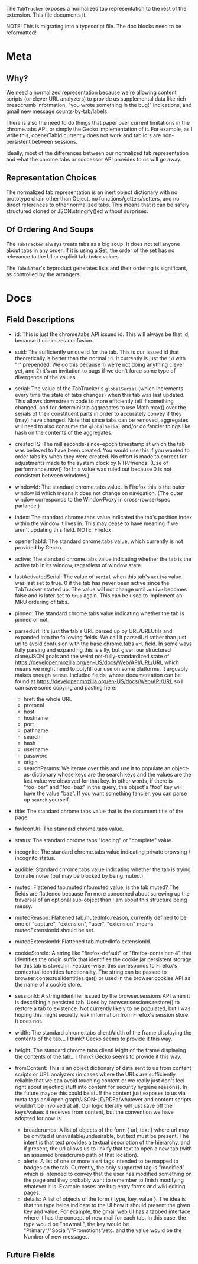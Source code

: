 The `TabTracker` exposes a normalized tab representation to the rest of the
extension.  This file documents it.

NOTE!  This is migrating into a typescript file.  The doc blocks need to be
reformatted!

# Meta #

## Why? ##

We need a normalized representation because we're allowing content scripts (or
clever URL analyzers) to provide us supplemental data like rich breadcrumb
information, "you wrote something in the bug!" indications, and gmail new
message counts-by-tab/labels.

There is also the need to do things that paper over current limitations in the
chrome.tabs API, or simply the Gecko implementation of it.  For example, as I
write this, openerTabId currently does not work and tab id's are non-persistent
between sessions.

Ideally, most of the differences between our normalized tab representation and
what the chrome.tabs or successor API provides to us will go away.

## Representation Choices ##

The normalized tab representation is an inert object dictionary with no
prototype chain other than Object, no functions/getters/setters, and no direct
references to other normalized tabs.  This means that it can be safely
structured cloned or JSON.stringify()ed without surprises.

## Of Ordering And Soups ##

The `TabTracker` always treats tabs as a big soup.  It does not tell anyone
about tabs in any order.  If it is using a Set, the order of the set has no
relevance to the UI or explicit tab `index` values.

The `Tabulator`'s byproduct generates lists and their ordering is significant,
as controlled by the arrangers.

# Docs #

## Field Descriptions ##

- id: This is just the chrome.tabs API issued id.  This will always be that id,
  because it minimizes confusion.

- suid: The sufficiently unique id for the tab.  This is our issued id that
  theoretically is better than the normal `id`.  It currently is just the `id`
  with "!" prepended.  We do this because 1) we're not doing anything clever
  yet, and 2) it's an invitation to bugs if we don't force some type of
  divergence of the values.

- serial: The value of the TabTracker's `globalSerial` (which increments every
  time the state of tabs changes) when this tab was last updated.  This allows
  downstream code to more efficiently tell if something changed, and for
  deterministic aggregates to use Math.max() over the serials of their
  constituent parts in order to accurately convey if they (may) have changed.
  Note that since tabs can be removed, aggregates will need to also consume the
  `globalSerial` and/or do fancier things like hash on the contents of the
  aggregates.

- createdTS: The milliseconds-since-epoch timestamp at which the tab was
  believed to have been created.  You would use this if you wanted to order tabs
  by when they were created.  No effort is made to correct for adjustments made
  to the system clock by NTP/friends.  (Use of performance.now() for this value
  was ruled out because 0 is not consistent between windows.)

- windowId: The standard chrome.tabs value.  In Firefox this is the outer window
  id which means it does not change on navigation.  (The outer window
  corresponds to the WindowProxy in cross-rowser/spec parlance.)

- index: The standard chrome.tabs value indicated the tab's position index
  within the window it lives in.  This may cease to have meaning if we aren't
  updating this field.  NOTE: Firefox

- openerTabId: The standard chrome.tabs value, which currently is not provided
  by Gecko.

- active: The standard chrome.tabs value indicating whether the tab is the
  active tab in its window, regardless of window state.

- lastActivatedSerial: The value of `serial` when this tab's `active` value was
  last set to true.  0 if the tab has never been active since the TabTracker
  started up.  The value will not change until `active` becomes false and is
  later set to `true` again.  This can be used to implement an MRU ordering of
  tabs.

- pinned: The standard chrome.tabs value indicating whether the tab is pinned
  or not.

- parsedUrl: It's just the tab's URL parsed up by URL/URLUtils and expanded into
  the following fields.  We call it parsedUrl rather than just url to avoid
  confusion with the base chrome.tabs `url` field.  In some ways fully parsing
  and expanding this is silly, but given our structured clone/JSON goals and the
  weird not-fully-standardized state of
  https://developer.mozilla.org/en-US/docs/Web/API/URL/URL which means we might
  need to polyfill our use on some platforms, it arguably makes enough sense.
  Included fields, whose documentation can be found at
  https://developer.mozilla.org/en-US/docs/Web/API/URL so I can save some
  copying and pasting here:
  - href: the whole URL
  - protocol
  - host
  - hostname
  - port
  - pathname
  - search
  - hash
  - username
  - password
  - origin
  - searchParams: We iterate over this and use it to populate an
    object-as-dictionary whose keys are the search keys and the values are the
    last value we observed for that key.  In other words, if there is "foo=bar"
    and "foo=baz" in the query, this object's "foo" key will have the value
    "baz".  If you want something fancier, you can parse up `search` yourself.

- title: The standard chrome.tabs value that is the document.title of the page.

- favIconUrl: The standard chrome.tabs value.

- status: The standard chrome.tabs "loading" or "complete" value.

- incognito: The standard chrome.tabs value indicating private browsing /
  incognito status.

- audible: Standard chrome.tabs value indicating whether the tab is trying to
  make noise (but may be blocked by being muted.)

- muted: Flattened tab.mutedInfo.muted value, is the tab muted?  The fields are
  flattened because I'm more concerned about screwing up the traversal of an
  optional sub-object than I am about this structure being messy.
- mutedReason: Flattened tab.mutedInfo.reason, currently defined to be one of
  "capture", "extension", "user".  "extension" means mutedExtensionId should be
  set.
- mutedExtensionId: Flattened tab.mutedInfo.extensionId.

- cookieStoreId: A string like "firefox-default" or "firefox-container-4" that
  identifies the origin suffix that identifies the cookie jar persistent storage
  for this tab is stored in.  Feature-wise, this corresponds to Firefox's
  contextual identities functionality.  The string  can be passed to
  browser.contextualIdentities.get() or used in the browser.cookies API as the
  name of a cookie store.

- sessionId: A string identifier issued by the browser.sessions API when it is
  describing a persisted tab.  Used by browser.sessions.restore() to restore a
  tab to existence.  Not currently likely to be populated, but I was hoping
  this might secretly leak information from Firefox's session store.  It does
  not.

- width: The standard chrome.tabs clientWidth of the frame displaying the
  contents of the tab... I think?  Gecko seems to provide it this way.

- height: The standard chrome.tabs clientHeight of the frame displaying the
  contents of the tab... I think?  Gecko seems to provide it this way.

- fromContent: This is an object dictionary of data sent to us from content
  scripts or URL analyzers (in cases where the URLs are sufficiently reliable
  that we can avoid touching content or we really just don't feel right about
  injecting stuff into content for security hygiene reasons).  In the future
  maybe this could be stuff the content just exposes to us via meta tags and
  open graph/JSON-LD/RDFa/whatever and content scripts wouldn't be involved at
  all.  Our logic literally will just save off the keys/values it receives from
  content, but the convention we have adopted for now is:
  - breadcrumbs: A list of objects of the form { url, text } where url may be
    omitted if unavailable/undesirable, but text must be present.  The intent
    is that text provides a textual description of the hierarchy, and if
    present, the url allows us to linkify that text to open a new tab (with an
    assumed breadcrumb path of that location).
  - alerts: A list of one or more alert tags intended to be mapped to badges
    on the tab.  Currently, the only supported tag is "modified" which is
    intended to convey that the user has modified something on the page and
    they probably want to remember to finish modifying whatever it is.  Example
    cases are bug entry forms and wiki editing pages.
  - details: A list of objects of the form { type, key, value }.  The idea is
    that the type helps indicate to the UI how it should present the given key
    and value.  For example, the gmail web UI has a tabbed interface where it
    has the concept of new mail for each tab.  In this case, the type would be
    "newmail", the key would be "Primary"/"Social"/"Promotions"/etc. and the
    value would be the Number of new messages.



## Future Fields ##
